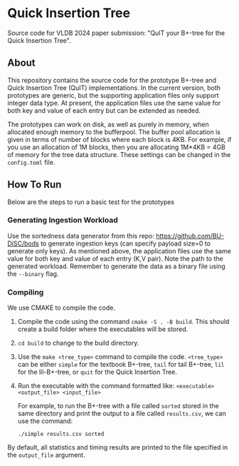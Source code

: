 # Quick Insertion Tree
Source code for VLDB 2024 paper submission: "QuIT your B+-tree for the Quick Insertion Tree".

## About
This repository contains the source code for the prototype B+-tree and Quick Insertion Tree (QuIT) implementations. 
In the current version, both prototypes are generic, but the supporting application files only support integer data type. 
At present, the application files use the same value for both key and value of each entry but can be extended as needed. 

The prototypes can work on disk, as well as purely in memory, when allocated enough memory to the bufferpool. 
The buffer pool allocation is given in terms of number of blocks where each block is 4KB. 
For example, if you use an allocation of 1M blocks, then you are allocating 1M*4KB = 4GB of memory for the tree data structure.
These settings can be changed in the `config.toml` file. 

## How To Run
Below are the steps to run a basic test for the prototypes 

### Generating Ingestion Workload
Use the sortedness data generator from this repo: https://github.com/BU-DiSC/bods to generate ingestion keys (can specify payload size=0 to generate only keys).
As mentioned above, the application files use the same value for both key and value of each entry (K,V pair). Note the path to the generated workload. Remember to generate 
the data as a binary file using the `--binary` flag. 

### Compiling
We use CMAKE to compile the code. 
1. Compile the code using the command `cmake -S . -B build`. This should create a build folder where the executables will be stored.
2. `cd build` to change to the build directory.
3. Use the `make <tree_type>` command to compile the code. `<tree_type>` can be either `simple` for the textbook B+-tree, `tail` for tail B+-tree,
   `lil` for the lil-B+-tree, or `quit` for the Quick Insertion Tree.
4. Run the executable with the command formatted like: `<executable> <output_file> <input_file>`
   
   For example, to run the B+-tree with a file called `sorted` stored in the same directory and print the output to a file called `results.csv`, we can use the command:

   `./simple results.csv sorted`

By default, all statistics and timing results are printed to the file specified in the `output_file` argument. 
